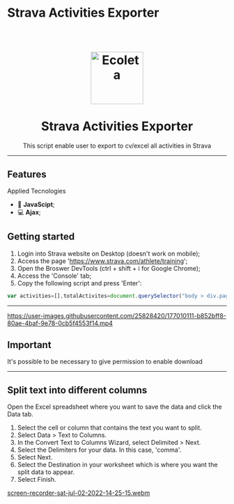# Strava Activities Exporter

<h1 align="center">
<br>
  <img src="https://powerhousebrasil.com.br/wp-content/uploads/2022/01/logo-strava-1.png" alt="Ecoleta" width="120">
<br>
<br>
Strava Activities Exporter
</h1>


<p align="center">This script enable user to export to cv/excel all activities in Strava</p>


[//]: # "Add your gifs/images here:"


<hr />

## Features

[//]: # "Add the features of your project here:"

Applied Tecnologies

- 🧾 **JavaScipt**;
- 💻 **Ajax**;


## Getting started

1. Login into Strava website on Desktop (doesn't work on mobile);
2. Access the page 'https://www.strava.com/athlete/training';
3. Open the Broswer DevTools (ctrl + shift + i for Google Chrome);
4. Access the 'Console' tab;
5. Copy the following script and press 'Enter':


```javascript
var activities=[],totalActivites=document.querySelector("body > div.page.container > form > div.h3.results-summary > div").textContent.replace(".","").split(" ")[0],totalPages=Math.floor(totalActivites/20+1),currentPage=1,done=0;function convertToCSV(a){let b=[Object.keys(a[0])].concat(a);return b.map(a=>Object.values(a).toString()).join("\n")}for(;currentPage<=totalPages;)jQuery.ajax({url:`https://www.strava.com/athlete/training_activities?page=${currentPage}&per_page=20`,dataType:"json",method:"get",success:function(b){for(activity in b.models)activities.push(b.models[activity]);if(done++,console.log(Math.round(100*done/totalPages)+"%"),done>=totalPages){console.log("\nDONE!!!"),console.log("\nIf download didn't started, check browser window to enable permission");let c="",d=Object.keys(activities[0]).join(","),e=activities.map(a=>Object.values(a).join(",")).join("\n");c+=d+"\n"+e;var a=document.createElement("a");a.href="data:text/csv;charset=utf-8,"+encodeURI(c),a.target="_blank",a.download="activites.csv",a.click()}}}),currentPage++
```
<hr />



https://user-images.githubusercontent.com/25828420/177010111-b852bff8-80ae-4baf-9e78-0cb5f4553f14.mp4

## Important

It's possible to be necessary to give  permission to enable download


<hr />

## Split text into different columns

Open the Excel spreadsheet where you want to save the data and click the Data tab.
1. Select the cell or column that contains the text you want to split.
2. Select Data > Text to Columns.
3. In the Convert Text to Columns Wizard, select Delimited > Next.
4. Select the Delimiters for your data. In this case, 'comma'.
5. Select Next.
6. Select the Destination in your worksheet which is where you want the split data to appear.
7. Select Finish.

[screen-recorder-sat-jul-02-2022-14-25-15.webm](https://user-images.githubusercontent.com/25828420/177010346-e20c7eb4-0617-4f8b-9778-d46b08010323.webm)

